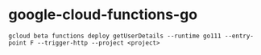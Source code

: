 # google-cloud-functions-go

```
gcloud beta functions deploy getUserDetails --runtime go111 --entry-point F --trigger-http --project <project>
```
